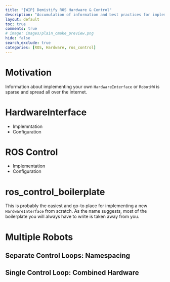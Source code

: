 ```yaml
---
title: "[WIP] Demistify ROS Hardware & Control"
description: "Accumulation of information and best practices for implementing your own ROS HardwareInterface for ros_control."
layout: default
toc: true
comments: true
# image: images/plain_cmake_preview.png
hide: false
search_exclude: true
categories: [ROS, Hardware, ros_control]
---
```


# Motivation
Information about implementing your own `HardwareInterface` or `RobotHW` is sparse and spread all over the internet.

# HardwareInterface
- Implemntation
- Configuration

# ROS Control
- Implementation
- Configuration

# ros_control_boilerplate
This is probably the easiest and go-to place for implementing a new `HardwareInterface` from scratch.
As the name suggests, most of the boilerplate you will always have to write is taken away from you.

# Multiple Robots
## Separate Control Loops: Namespacing
## Single Control Loop: Combined Hardware
